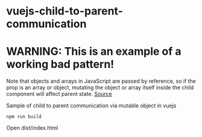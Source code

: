 vuejs-child-to-parent-communication
==

# WARNING: This is an example of a working bad pattern!

Note that objects and arrays in JavaScript are passed by reference, so if the prop is an array or object, mutating the object or array itself inside the child component will affect parent state. [Source](https://vuejs.org/v2/guide/components-props.html#One-Way-Data-Flow)

Sample of child to parent communication via mutable object in vuejs

`
npm run build
`

Open dist/index.html
